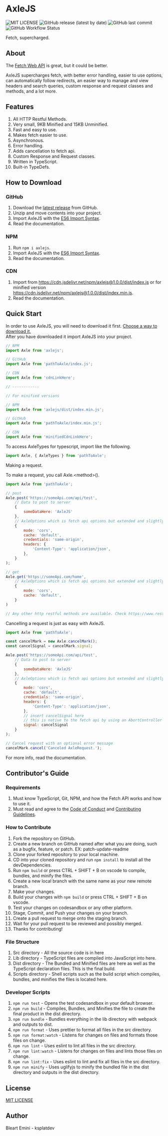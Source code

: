 # AxleJS

![MIT LICENSE](https://img.shields.io/github/license/ksplatdev/AxleJS)
![GitHub release (latest by date)](https://img.shields.io/github/v/release/ksplatdev/AxleJS)
![GitHub last commit](https://img.shields.io/github/last-commit/ksplatdev/AxleJS)
![GitHub Workflow Status](https://img.shields.io/github/workflow/status/ksplatdev/AxleJS/CodeQL)

Fetch, supercharged.

## About

The [Fetch Web API](https://developer.mozilla.org/en-US/docs/Web/API/Fetch_API/Using_Fetch) is great, but it could be better.

AxleJS supercharges fetch, with better error handling, easier to use options, can automatically follow redirects, an easier way to manage and view headers and search queries, custom response and request classes and methods, and a lot more.

## Features

1. All HTTP Restful Methods.
2. Very small, 9KB Minified and 15KB Unminified.
3. Fast and easy to use.
4. Makes fetch easier to use.
5. Asynchronous.
6. Error handling.
7. Adds cancellation to fetch api.
8. Custom Response and Request classes.
9. Written in TypeScript.
10. Built-in TypeDefs.

## How to Download

### GitHub

1. Download the [latest release](https://github.com/ksplatdev/AxleJS/releases/latest) from GitHub.
2. Unzip and move contents into your project.
3. Import AxleJS with the [ES6 Import Syntax](https://developer.mozilla.org/en-US/docs/Web/JavaScript/Reference/Statements/import).
4. Read the documentation.

### NPM

1. Run `npm i axlejs`.
2. Import AxleJS with the [ES6 Import Syntax](https://developer.mozilla.org/en-US/docs/Web/JavaScript/Reference/Statements/import).
3. Read the documentation.

### CDN

1. Import from <https://cdn.jsdelivr.net/npm/axlejs@1.0.0/dist/index.js> or for minified version <https://cdn.jsdelivr.net/npm/axlejs@1.0.0/dist/index.min.js>.
2. Read the documentation.

## Quick Start

In order to use AxleJS, you will need to download it first. [Choose a way to download it.](#how-to-download) \
After you have downloaded it import AxleJS into your project.

```js
// NPM
import Axle from 'axlejs';

// GitHub
import Axle from 'pathToAxle/index.js';

// CDN
import Axle from 'cdnLinkHere';

// ------------

// For minified versions

// NPM
import Axle from 'axlejs/dist/index.min.js';

// GitHub
import Axle from 'pathToAxle/index.min.js';

// CDN
import Axle from 'minifiedCdnLinkHere';


```

To access AxleTypes for typescript, import like the following.

```js
import Axle, { AxleTypes } from 'pathToAxle';

```

Making a request.

To make a request, you call Axle.\<method\>().

```js
import Axle from 'pathToAxle';

// post
Axle.post('https://someApi.com/api/test',
    // Data to post to server
    {
        someDataHere: 'AxleJS'
    },
    // AxleOptions which is fetch api options but extended and slightly modified (check docs), this is optional and the default value for Axle.post
    {
        mode: 'cors',
        cache: 'default',
        credentials: 'same-origin',
        headers: {
            'Content-Type': 'application/json',
        },
    }
);

// get
Axle.get('https://someApi.com/home', 
    // AxleOptions which is fetch api options but extended and slightly modified (check docs), this is optional and the default value for Axle.get
    {
        mode: 'cors',
        cache: 'default',
    }
)

// Any other http restful methods are available. Check https://www.restapitutorial.com/lessons/httpmethods.html for all HTTP Methods for Restful services

```

Cancelling a request is just as easy with AxleJS.

```js
import Axle from 'pathToAxle';

const cancelMark = new Axle.cancelMark();
const cancelSignal = cancelMark.signal;

Axle.post('https://someApi.com/api/test',
    // Data to post to server
    {
        someDataHere: 'AxleJS'
    },
    // AxleOptions which is fetch api options but extended and slightly modified (check docs), this is optional and the default value for Axle.post
    {
        mode: 'cors',
        cache: 'default',
        credentials: 'same-origin',
        headers: {
            'Content-Type': 'application/json',
        },
        // insert cancelSignal here
        // this is native to the fetch api by using an AbortController and an AbortSignal
        signal: cancelSignal
    }
);

// Cancel request with an optional error message
cancelMark.cancel('Canceled AxleRequest.');

```

For more info, read the documentation.

## Contributor's Guide

### Requirements

1. Must know TypeScript, Git, NPM, and how the Fetch API works and how to use it.
2. Must read and agree to the [Code of Conduct](CODE_OF_CONDUCT.md) and [Contributing Guidelines](CONTRIBUTING.md).

### How to Contribute

1. Fork the repository on GitHub.
2. Create a new branch on GitHub named after what you are doing, such as a bugfix, feature, or patch. EX: patch-update-readme
3. Clone your forked repository to your local machine.
4. CD into your cloned repository and run `npm install` to install all the devDependencies.
5. Run `npm build` or press CTRL + SHIFT + B on vscode to compile, bundles, and minify the files.
6. Create a new local branch with the same name as your new remote branch.
7. Make your changes.
8. Build your changes with `npm build` or press CTRL + SHIFT + B on vscode.
9. Test your changes on codesandbox or any other platform.
10. Stage, Commit, and Push your changes on your branch.
11. Create a pull request to merge onto the staging branch.
12. Wait for your pull request to be reviewed and possibly merged.
13. Thanks for contributing!

### File Structure

1. Src directory - All the source code is in here
2. Lib directory - TypeScript files are compiled into JavaScript into here.
3. Dist directory - The Bundled and Minified files are here as well as the TypeScript declaration files. This is the final build.
4. Scripts directory - Shell scripts such as the build script which compiles, bundles, and minifies the files is located here.

### Developer Scripts

1. `npm run test` - Opens the test codesandbox in your default browser.
2. `npm run build` - Compiles, Bundles, and Minifies the file to create the final product in the dist directory.
3. `npm run bundle` - Bundles everything in the lib directory with webpack and outputs to dist.
4. `npm run format` - Uses prettier to format all files in the src directory.
5. `npm run format:watch` - Listens for changes on files and formats those files on change.
6. `npm run lint` - Uses eslint to lint all files in the src directory.
7. `npm run lint:watch` - Listens for changes on files and lints those files on change.
8. `npm run lint:fix` - Uses eslint to lint and fix all files in the src directory.
9. `npm run minify` - Uses uglifyjs to minify the bundled file in the dist directory and outputs in the dist directory.

## License

[MIT LICENSE](LICENSE)

## Author

Bleart Emini - ksplatdev
